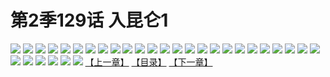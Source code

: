 # 第2季129话 入昆仑1
![](https://s2.baozimh.com/scomic/sanyanxiaotianlu-samanhua/0/589-xeql/1.jpg)
![](https://s2.baozimh.com/scomic/sanyanxiaotianlu-samanhua/0/589-xeql/2.jpg)
![](https://s2.baozimh.com/scomic/sanyanxiaotianlu-samanhua/0/589-xeql/3.jpg)
![](https://s2.baozimh.com/scomic/sanyanxiaotianlu-samanhua/0/589-xeql/4.jpg)
![](https://s2.baozimh.com/scomic/sanyanxiaotianlu-samanhua/0/589-xeql/5.jpg)
![](https://s2.baozimh.com/scomic/sanyanxiaotianlu-samanhua/0/589-xeql/6.jpg)
![](https://s2.baozimh.com/scomic/sanyanxiaotianlu-samanhua/0/589-xeql/7.jpg)
![](https://s2.baozimh.com/scomic/sanyanxiaotianlu-samanhua/0/589-xeql/8.jpg)
![](https://s2.baozimh.com/scomic/sanyanxiaotianlu-samanhua/0/589-xeql/9.jpg)
![](https://s2.baozimh.com/scomic/sanyanxiaotianlu-samanhua/0/589-xeql/10.jpg)
![](https://s2.baozimh.com/scomic/sanyanxiaotianlu-samanhua/0/589-xeql/11.jpg)
![](https://s2.baozimh.com/scomic/sanyanxiaotianlu-samanhua/0/589-xeql/12.jpg)
![](https://s2.baozimh.com/scomic/sanyanxiaotianlu-samanhua/0/589-xeql/13.jpg)
![](https://s2.baozimh.com/scomic/sanyanxiaotianlu-samanhua/0/589-xeql/14.jpg)
![](https://s2.baozimh.com/scomic/sanyanxiaotianlu-samanhua/0/589-xeql/15.jpg)
![](https://s2.baozimh.com/scomic/sanyanxiaotianlu-samanhua/0/589-xeql/16.jpg)
![](https://s2.baozimh.com/scomic/sanyanxiaotianlu-samanhua/0/589-xeql/17.jpg)
![](https://s2.baozimh.com/scomic/sanyanxiaotianlu-samanhua/0/589-xeql/18.jpg)
![](https://s2.baozimh.com/scomic/sanyanxiaotianlu-samanhua/0/589-xeql/19.jpg)
![](https://s2.baozimh.com/scomic/sanyanxiaotianlu-samanhua/0/589-xeql/20.jpg)
![](https://s2.baozimh.com/scomic/sanyanxiaotianlu-samanhua/0/589-xeql/21.jpg)
![](https://s2.baozimh.com/scomic/sanyanxiaotianlu-samanhua/0/589-xeql/22.jpg)
![](https://s2.baozimh.com/scomic/sanyanxiaotianlu-samanhua/0/589-xeql/23.jpg)
![](https://s2.baozimh.com/scomic/sanyanxiaotianlu-samanhua/0/589-xeql/24.jpg)
![](https://s2.baozimh.com/scomic/sanyanxiaotianlu-samanhua/0/589-xeql/25.jpg)
![](https://s2.baozimh.com/scomic/sanyanxiaotianlu-samanhua/0/589-xeql/26.jpg)
![](https://s2.baozimh.com/scomic/sanyanxiaotianlu-samanhua/0/589-xeql/27.jpg)
![](https://s2.baozimh.com/scomic/sanyanxiaotianlu-samanhua/0/589-xeql/28.jpg)
![](https://s2.baozimh.com/scomic/sanyanxiaotianlu-samanhua/0/589-xeql/29.jpg)
![](https://s2.baozimh.com/scomic/sanyanxiaotianlu-samanhua/0/589-xeql/30.jpg)
![](https://s2.baozimh.com/scomic/sanyanxiaotianlu-samanhua/0/589-xeql/31.jpg)
[【上一章】](./589.md)
[【目录】](./README.md)
[【下一章】](./591.md)
